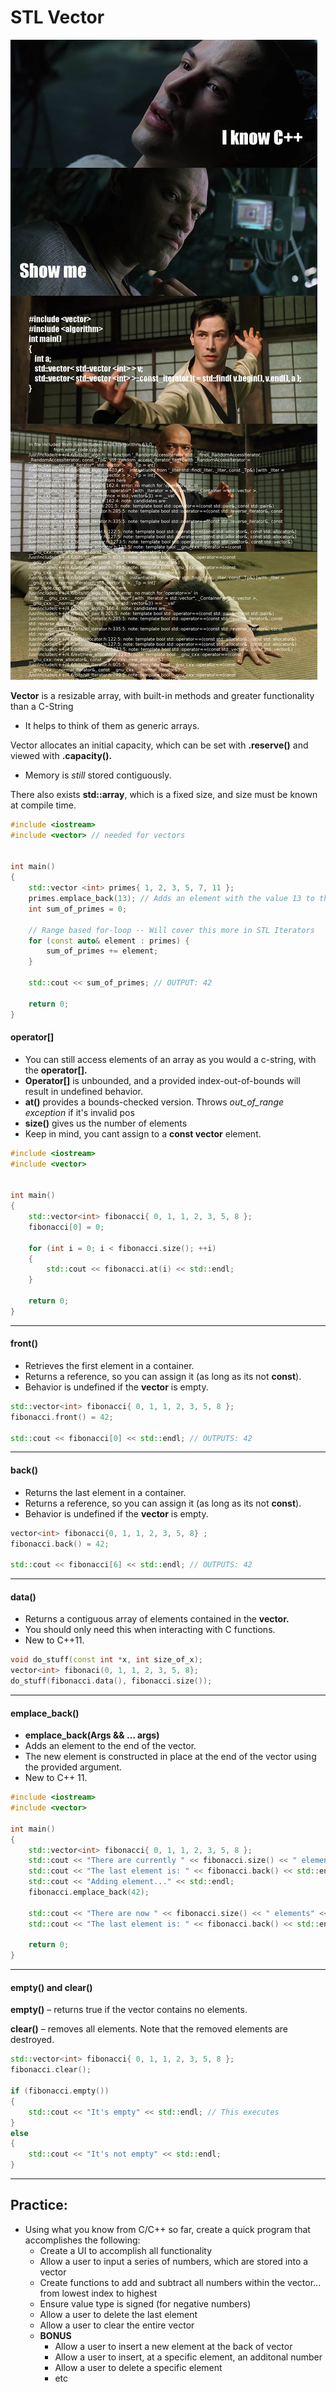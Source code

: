 # STL Vector


![](/assets/matrixcpp.jpg)

**Vector** is a resizable array, with built-in methods and greater functionality than a C-String

* It helps to think of them as generic arrays.

Vector allocates an initial capacity, which can be set with **.reserve\(\)** and viewed with **.capacity\(\).**

* Memory is *still* stored contiguously.

There also exists **std::array**, which is a fixed size, and size must be known at compile time.

```cpp
#include <iostream>
#include <vector> // needed for vectors


int main()
{
    std::vector <int> primes{ 1, 2, 3, 5, 7, 11 };
    primes.emplace_back(13); // Adds an element with the value 13 to the end of the vector
    int sum_of_primes = 0;

    // Range based for-loop -- Will cover this more in STL Iterators
    for (const auto& element : primes) {
        sum_of_primes += element;
    }

    std::cout << sum_of_primes; // OUTPUT: 42

    return 0;
}
```

#### operator\[\]

* You can still access elements of an array as you would a c-string, with the **operator\[\].**
* **Operator\[\]** is unbounded, and a provided index-out-of-bounds will result in undefined behavior.
* **at\(\)** provides a bounds-checked version. Throws _out\_of\_range exception_ if it's invalid pos
* **size\(\)** gives us the number of elements 
* Keep in mind, you cant assign to a **const vector** element.

```cpp
#include <iostream>
#include <vector>


int main()
{
    std::vector<int> fibonacci{ 0, 1, 1, 2, 3, 5, 8 };
    fibonacci[0] = 0;

    for (int i = 0; i < fibonacci.size(); ++i)
    {
        std::cout << fibonacci.at(i) << std::endl;
    }

    return 0;
}
```

---

#### front\(\)

* Retrieves the first element in a container.
* Returns a reference, so you can assign it \(as long as its not **const**\).
* Behavior is undefined if the **vector** is empty.

```cpp
std::vector<int> fibonacci{ 0, 1, 1, 2, 3, 5, 8 };
fibonacci.front() = 42;

std::cout << fibonacci[0] << std::endl; // OUTPUTS: 42
```

---

#### back\(\)

* Returns the last element in a container.
* Returns a reference, so you can assign it \(as long as its not **const**\).
* Behavior is undefined if the **vector** is empty.

```cpp
vector<int> fibonacci{0, 1, 1, 2, 3, 5, 8} ;
fibonacci.back() = 42;

std::cout << fibonacci[6] << std::endl; // OUTPUTS: 42
```

---

#### data\(\)

* Returns a contiguous array of elements contained in the **vector.**
* You should only need this when interacting with C functions.
* New to C++11.

```cpp
void do_stuff(const int *x, int size_of_x);
vector<int> fibonaci(0, 1, 1, 2, 3, 5, 8};
do_stuff(fibonacci.data(), fibonacci.size());
```

---

#### emplace\_back\(\)

* **emplace\_back\(Args &&  … args\)**
* Adds an element to the end of the vector.
* The new element is constructed in place at the end of the vector using the provided argument.
* New to C++ 11.

```cpp
#include <iostream>
#include <vector>

int main()
{
    std::vector<int> fibonacci{ 0, 1, 1, 2, 3, 5, 8 };
    std::cout << "There are currently " << fibonacci.size() << " elements." << std::endl;
    std::cout << "The last element is: " << fibonacci.back() << std::endl;
    std::cout << "Adding element..." << std::endl;
    fibonacci.emplace_back(42);

    std::cout << "There are now " << fibonacci.size() << " elements" << std::endl;
    std::cout << "The last element is: " << fibonacci.back() << std::endl;

    return 0;
}
```

---

#### empty\(\) and clear\(\)

**empty\(\)** – returns true if the vector contains no elements.

**clear\(\)** – removes all elements. Note that the removed elements are destroyed.

```cpp
std::vector<int> fibonacci{ 0, 1, 1, 2, 3, 5, 8 };
fibonacci.clear();

if (fibonacci.empty())
{
    std::cout << "It's empty" << std::endl; // This executes
}
else
{
    std::cout << "It's not empty" << std::endl;
}
```

---

## Practice: 

* Using what you know from C/C++ so far, create a quick program that accomplishes the following:
    * Create a UI to accomplish all functionality
    * Allow a user to input a series of numbers, which are stored into a vector
    * Create functions to add and subtract all numbers within the vector... from lowest index to highest
    * Ensure value type is signed (for negative numbers)
    * Allow a user to delete the last element
    * Allow a user to clear the entire vector
    * **BONUS**
        * Allow a user to insert a new element at the back of vector
        * Allow a user to insert, at a specific element, an additonal number
        * Allow a user to delete a specific element
        * etc